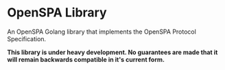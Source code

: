 # OpenSPA Library
An OpenSPA Golang library that implements the  OpenSPA Protocol Specification.

**This library is under heavy development. No guarantees are made that it
will remain backwards compatible in it's current form.**
